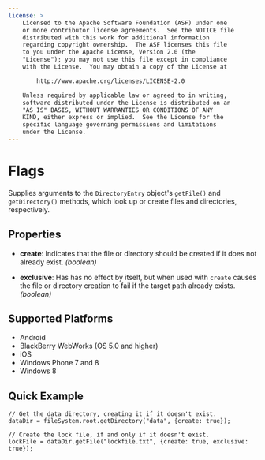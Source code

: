 ```yaml
---
license: >
    Licensed to the Apache Software Foundation (ASF) under one
    or more contributor license agreements.  See the NOTICE file
    distributed with this work for additional information
    regarding copyright ownership.  The ASF licenses this file
    to you under the Apache License, Version 2.0 (the
    "License"); you may not use this file except in compliance
    with the License.  You may obtain a copy of the License at

        http://www.apache.org/licenses/LICENSE-2.0

    Unless required by applicable law or agreed to in writing,
    software distributed under the License is distributed on an
    "AS IS" BASIS, WITHOUT WARRANTIES OR CONDITIONS OF ANY
    KIND, either express or implied.  See the License for the
    specific language governing permissions and limitations
    under the License.
---
```


Flags
=====

Supplies arguments to the `DirectoryEntry` object's `getFile()` and
`getDirectory()` methods, which look up or create files and
directories, respectively.

Properties
----------

- __create__: Indicates that the file or directory should be created if it does not already exist. _(boolean)_

- __exclusive__: Has has no effect by itself, but when used with `create` causes the file or directory creation to fail if the target path already exists. _(boolean)_

Supported Platforms
-------------------

- Android
- BlackBerry WebWorks (OS 5.0 and higher)
- iOS
- Windows Phone 7 and 8
- Windows 8

Quick Example
-------------

    // Get the data directory, creating it if it doesn't exist.
    dataDir = fileSystem.root.getDirectory("data", {create: true});

    // Create the lock file, if and only if it doesn't exist.
    lockFile = dataDir.getFile("lockfile.txt", {create: true, exclusive: true});
